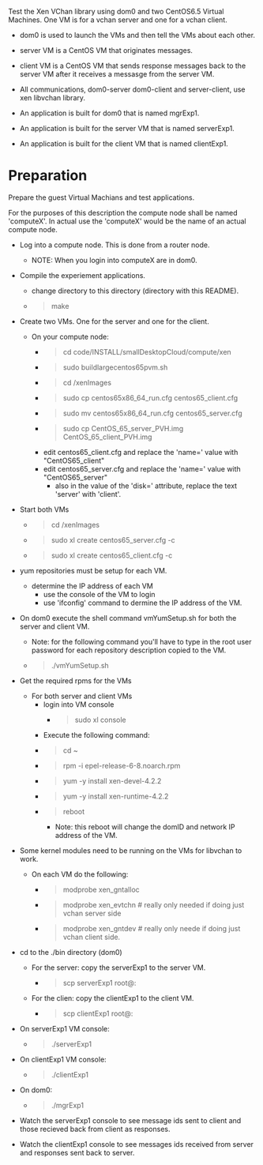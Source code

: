 Test the Xen VChan library using dom0 and two CentOS6.5 Virtual Machines. One
VM is for a vchan server and one for a vchan client.

- dom0 is used to launch the VMs and then tell the VMs about each other.
- server VM is a CentOS VM that originates messages.
- client VM is a CentOS VM that sends response messages back to the server
  VM after it receives a messasge from the server VM.
- All communications, dom0-server dom0-client and server-client, use
  xen libvchan library.

- An application is built for dom0 that is named mgrExp1.
- An application is built for the server VM that is named serverExp1.
- An application is built for the client VM that is named clientExp1.

# Preparation #

Prepare the guest Virtual Machians and test applications.

For the purposes of this description the compute
node shall be named 'computeX'. In actual use the 'computeX' would be the
name of an actual compute node.

* Log into a compute node. This is done from a router node.
  * NOTE: When you login into computeX are in dom0.
* Compile the experiement applications.
  * change directory to this directory (directory with this README).
  * > make
* Create two VMs. One for the server and one for the client.
  * On your compute node:
    * > cd code/INSTALL/smallDesktopCloud/compute/xen
    * > sudo buildlargecentos65pvm.sh
    * > cd /xenImages
    * > sudo cp centos65x86_64_run.cfg centos65_client.cfg
    * > sudo mv centos65x86_64_run.cfg centos65_server.cfg
    * > sudo cp CentOS_65_server_PVH.img CentOS_65_client_PVH.img 
    * edit centos65_client.cfg and replace the 'name=' value with "CentOS65_client"
    * edit centos65_server.cfg and replace the 'name=' value with "CentOS65_server"
      * also in the value of the 'disk=' attribute, replace the text 'server' with 'client'.
* Start both VMs
  * > cd /xenImages
  * > sudo xl create centos65_server.cfg -c
  * > sudo xl create centos65_client.cfg -c

* yum repositories must be setup for each VM.
  * determine the IP address of each VM
    * use the console of the VM to login 
    * use 'ifconfig' command to dermine the IP address of the VM.
* On dom0 execute the shell command vmYumSetup.sh for both the server and client VM. 
  * Note: for the following command you'll have to type in the root user password for each repository description copied to the VM.
  * > ./vmYumSetup.sh <VM IP address>
* Get the required rpms for the VMs
  * For both server and client VMs
    * login into VM console
      * > sudo xl console <domId>
    * Execute the following command:
    * > cd ~
    * > rpm -i epel-release-6-8.noarch.rpm
    * > yum -y install xen-devel-4.2.2
    * > yum -y install xen-runtime-4.2.2
    * > reboot
      * Note: this reboot will change the domID and network IP address of the VM.
* Some kernel modules need to be running on the VMs for libvchan to work.
  * On each VM do the following:
    * > modprobe xen_gntalloc
    * > modprobe xen_evtchn # really only needed if doing just vchan server side
    * > modprobe xen_gntdev # really only neede if doing just vchan client side.
* cd to the ./bin directory (dom0)
  * For the server: copy the serverExp1 to the server VM.
    * > scp serverExp1 root@<server VM IP address>:
  * For the clien: copy the clientExp1 to the client VM.
    * > scp clientExp1 root@<client VM IP address>:
* On serverExp1 VM console:
  * > ./serverExp1
* On clientExp1 VM console:
  * > ./clientExp1
* On dom0:
  * > ./mgrExp1 <server domId> <client domId>
* Watch the serverExp1 console to see message ids sent to client and those recieved
back from client as responses.
* Watch the clientExp1 console to see messages ids received from server and responses
sent back to server.
